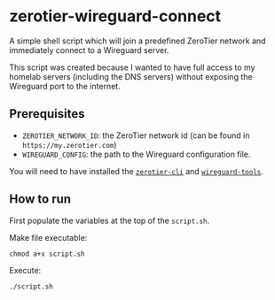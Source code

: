 # zerotier-wireguard-connect
A simple shell script which will join a predefined ZeroTier network and immediately connect to a Wireguard server.

This script was created because I wanted to have full access to my homelab servers (including the DNS servers) without
exposing the Wireguard port to the internet.

## Prerequisites
- `ZEROTIER_NETWORK_ID`: the ZeroTier network id (can be found in `https://my.zerotier.com`)
- `WIREGUARD_CONFIG`: the path to the Wireguard configuration file.

You will need to have installed the [`zerotier-cli`](https://www.zerotier.com/download/) and [`wireguard-tools`](https://www.wireguard.com/install/).

## How to run

First populate the variables at the top of the `script.sh`.

Make file executable:
```shell
chmod a+x script.sh
```

Execute:
```shell
./script.sh
```
